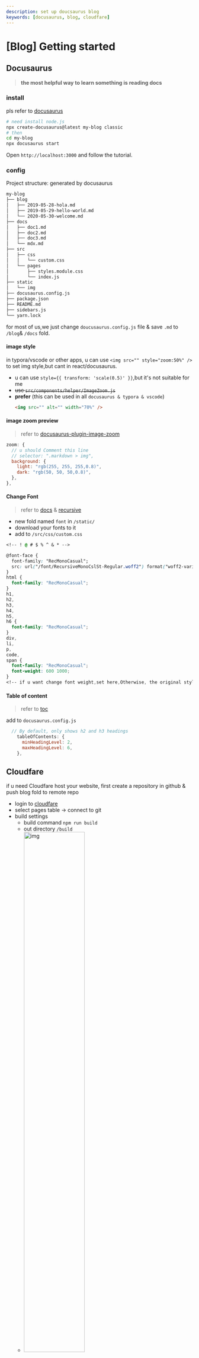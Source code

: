 ```yaml
---
description: set up doucsaurus blog
keywords: [docusaurus, blog, cloudfare]
---
```


# [Blog] Getting started

## Docusaurus

> **the most helpful way to learn something is reading docs**

### install

pls refer to [docusaurus](https://docusaurus.io/docs/installation)

```bash
# need install node.js
npx create-docusaurus@latest my-blog classic
# then
cd my-blog
npx docusaurus start
```

Open `http://localhost:3000` and follow the tutorial.

### config

Project structure: generated by docusaurus

```bash
my-blog
├── blog
│   ├── 2019-05-28-hola.md
│   ├── 2019-05-29-hello-world.md
│   └── 2020-05-30-welcome.md
├── docs
│   ├── doc1.md
│   ├── doc2.md
│   ├── doc3.md
│   └── mdx.md
├── src
│   ├── css
│   │   └── custom.css
│   └── pages
│       ├── styles.module.css
│       └── index.js
├── static
│   └── img
├── docusaurus.config.js
├── package.json
├── README.md
├── sidebars.js
└── yarn.lock
```

for most of us,we just change `doucusaurus.config.js` file & save `.md` to `/blog`& `/docs` fold.

#### image style

in typora/vscode or other apps, u can use `<img src="" style="zoom:50%" />` to set img style,but cant in react/docusaurus.

- u can use `style={{ transform: 'scale(0.5)' }}`,but it's not suitable for me
- ~~use `src/components/helper/ImageZoom.js`~~
- **prefer** (this can be used in all `docusaurus & typora & vscode`)
  ```html
  <img src="" alt="" width="70%" />
  ```

#### image zoom preview

> refer to [docusaurus-plugin-image-zoom](https://github.com/gabrielcsapo/docusaurus-plugin-image-zoom)

```js
zoom: {
  // u should Comment this line
  // selector: ".markdown > img",
  background: {
    light: "rgb(255, 255, 255,0.8)",
    dark: "rgb(50, 50, 50,0.8)",
  },
},
```

#### Change Font

> refer to [docs](https://docusaurus.io/docs/static-assets) & [recursive](https://github.com/arrowtype/recursive)

- new fold named `font` in `/static/`
- download your fonts to it
- add to `/src/css/custom.css`

```css
<!-- ! @ # $ % ^ & * -->

@font-face {
  font-family: "RecMonoCasual";
  src: url("/font/RecursiveMonoCslSt-Regular.woff2") format("woff2-variations");
}
html {
  font-family: "RecMonoCasual";
}
h1,
h2,
h3,
h4,
h5,
h6 {
  font-family: "RecMonoCasual";
}
div,
li,
p,
code,
span {
  font-family: "RecMonoCasual";
  font-weight: 600 1000;
}
<!-- if u want change font weight,set here,Otherwise, the original style of h1/h2...h6 will be changed -->
```

#### Table of content

> refer to [toc](https://docusaurus.io/docs/markdown-features/toc)

add to `docusaurus.config.js`

```js
  // By default, only shows h2 and h3 headings
    tableOfContents: {
      minHeadingLevel: 2,
      maxHeadingLevel: 6,
    },
```

## Cloudfare

if u need Cloudfare host your website, first create a repository in github & push blog fold to remote repo

- login to [cloudfare](https://dash.cloudflare.com/login)
- select pages table -> connect to git
- build settings
  - build command `npm run build`
  - out directory `/build`
  - <img src="https://cdn.jsdelivr.net/gh/asang24/blog-img/blog/202403262356240.png" alt="img" width="60%"/>

Congratulations! pls visit your site.

## Picgo in Vscode

> refer to [picgo](https://picgo.github.io/PicGo-Doc/zh/guide/)
>
> if u forget your GitHub tokens, u cant find it in the blew file `data.json`

```json
// the data.json saved all the uploaded imgs info
// this is vscode settings
"picgo.dataPath": "$home/Library/Application Support/picgo/data.json",
```

<img src="https://cdn.jsdelivr.net/gh/asang24/blog-img/blog/20240327151718.png"   alt="vscode" width="60%"/>

